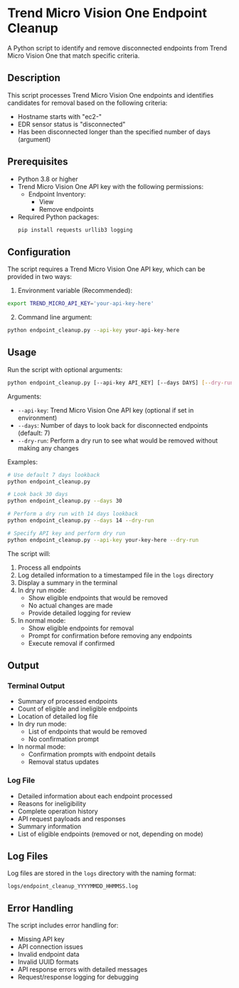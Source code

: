 # Trend Micro Vision One Endpoint Cleanup

A Python script to identify and remove disconnected endpoints from Trend Micro Vision One that match specific criteria.

## Description

This script processes Trend Micro Vision One endpoints and identifies candidates for removal based on the following criteria:
- Hostname starts with "ec2-"
- EDR sensor status is "disconnected"
- Has been disconnected longer than the specified number of days (argument)

## Prerequisites

- Python 3.8 or higher
- Trend Micro Vision One API key with the following permissions:
  - Endpoint Inventory:
    - View
    - Remove endpoints
- Required Python packages:
  ```bash
  pip install requests urllib3 logging
  ```

## Configuration

The script requires a Trend Micro Vision One API key, which can be provided in two ways:

1. Environment variable (Recommended):
  ```bash
  export TREND_MICRO_API_KEY='your-api-key-here'
  ```

2. Command line argument:
  ```bash
  python endpoint_cleanup.py --api-key your-api-key-here
  ```

## Usage

Run the script with optional arguments:
```bash
python endpoint_cleanup.py [--api-key API_KEY] [--days DAYS] [--dry-run]
```

Arguments:
- `--api-key`: Trend Micro Vision One API key (optional if set in environment)
- `--days`: Number of days to look back for disconnected endpoints (default: 7)
- `--dry-run`: Perform a dry run to see what would be removed without making any changes

Examples:
```bash
# Use default 7 days lookback
python endpoint_cleanup.py

# Look back 30 days
python endpoint_cleanup.py --days 30

# Perform a dry run with 14 days lookback
python endpoint_cleanup.py --days 14 --dry-run

# Specify API key and perform dry run
python endpoint_cleanup.py --api-key your-key-here --dry-run
```

The script will:
1. Process all endpoints
2. Log detailed information to a timestamped file in the `logs` directory
3. Display a summary in the terminal
4. In dry run mode:
   - Show eligible endpoints that would be removed
   - No actual changes are made
   - Provide detailed logging for review
5. In normal mode:
   - Show eligible endpoints for removal
   - Prompt for confirmation before removing any endpoints
   - Execute removal if confirmed

## Output

### Terminal Output
- Summary of processed endpoints
- Count of eligible and ineligible endpoints
- Location of detailed log file
- In dry run mode:
  - List of endpoints that would be removed
  - No confirmation prompt
- In normal mode:
  - Confirmation prompts with endpoint details
  - Removal status updates

### Log File
- Detailed information about each endpoint processed
- Reasons for ineligibility
- Complete operation history
- API request payloads and responses
- Summary information
- List of eligible endpoints (removed or not, depending on mode)

## Log Files

Log files are stored in the `logs` directory with the naming format:
```
logs/endpoint_cleanup_YYYYMMDD_HHMMSS.log
```

## Error Handling

The script includes error handling for:
- Missing API key
- API connection issues
- Invalid endpoint data
- Invalid UUID formats
- API response errors with detailed messages
- Request/response logging for debugging
